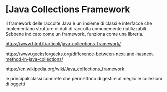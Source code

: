 # [Java Collections Framework
Il framework delle raccolte Java è un insieme di classi e interfacce che implementano strutture di dati di raccolta comunemente riutilizzabili. Sebbene indicato come un framework, funziona come una libreria.

https://www.html.it/articoli/java-collections-framework/

https://www.geeksforgeeks.org/difference-between-next-and-hasnext-method-in-java-collections/

https://en.wikipedia.org/wiki/Java_collections_framework

le principali classi concrete che permettono di gestire al meglio le collezioni di oggetti

